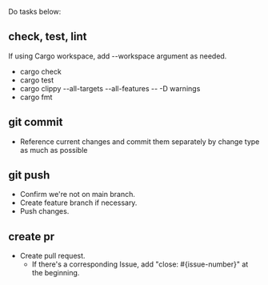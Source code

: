 Do tasks below:

## check, test, lint
If using Cargo workspace, add --workspace argument as needed.

- cargo check
- cargo test
- cargo clippy --all-targets --all-features -- -D warnings
- cargo fmt

## git commit

- Reference current changes and commit them separately by change type as much as possible

## git push

- Confirm we're not on main branch.
- Create feature branch if necessary.
- Push changes.

## create pr

- Create pull request.
    - If there's a corresponding Issue, add "close: #{issue-number}" at the beginning.
